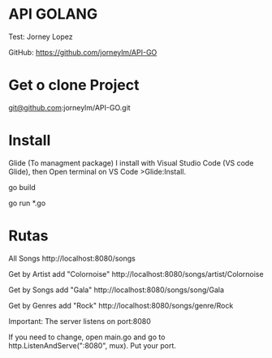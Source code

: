 # API GOLANG
 
Test: Jorney Lopez


GitHub: https://github.com/jorneylm/API-GO

# Get o clone Project
git@github.com:jorneylm/API-GO.git


# Install
Glide (To managment package) I install with Visual Studio Code (VS code Glide), then Open terminal on VS Code >Glide:Install.

go build 

go run *.go


# Rutas

All Songs
http://localhost:8080/songs

Get by Artist add "Colornoise" 
http://localhost:8080/songs/artist/Colornoise

Get by Songs add "Gala"
http://localhost:8080/songs/song/Gala

Get by Genres add "Rock"
http://localhost:8080/songs/genre/Rock


Important: The server listens on port:8080

If you need to change, open main.go and go to http.ListenAndServe(":8080", mux). Put your port.


